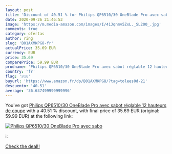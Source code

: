 ```yaml
---
layout: post
title: 'Discount of 40.51 % for Philips QP6510/30 OneBlade Pro avec sabo'
date: 2020-09-26 21:46:53
image: 'https://m.media-amazon.com/images/I/41Jqnmv5ZxL._SL200_.jpg'
comments: true
category: ofertas
author: ring
slug: 'B01AXMKPG8-fr'
actualPrice: 35.69 EUR
currency: EUR
price: 35.69
comparePrice: 59.99 EUR
prodname: 'Philips QP6510/30 OneBlade Pro avec sabot réglable 12 hauteurs de coupe'
country: 'fr'
flag: '🇫🇷'
buyurl: 'https://www.amazon.fr/dp/B01AXMKPG8/?tag=tolees0d-21'
descuento: '40.51'
average: '36.637499999999996'
---
```


You've got [Philips QP6510/30 OneBlade Pro avec sabot réglable 12 hauteurs de coupe](https://www.amazon.fr/dp/B01AXMKPG8/?tag=tolees0d-21) with a  40.51 % discount, with final price of 35.69 EUR (original: 59.99 EUR) at the following link:

[![Philips QP6510/30 OneBlade Pro avec sabo](https://m.media-amazon.com/images/I/41Jqnmv5ZxL._SL200_.jpg)](https://www.amazon.fr/dp/B01AXMKPG8/?tag=tolees0d-21)

ℹ️:


[Check the deal!!](https://www.amazon.fr/dp/B01AXMKPG8/?tag=tolees0d-21)

